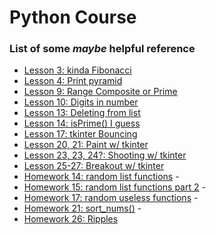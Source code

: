 # Python Course

### List of some *maybe* helpful reference

 - [Lesson 3: kinda Fibonacci](https://github.com/Javascript-void0/hxgv/blob/main/Lesson/lesson3.py)
 - [Lesson 4: Print pyramid](https://github.com/Javascript-void0/hxgv/blob/main/Lesson/lesson4.py)
 - [Lesson 9: Range Composite or Prime](https://github.com/Javascript-void0/hxgv/blob/main/Lessons/lesson9.py)
 - [Lesson 10: Digits in number](https://github.com/Javascript-void0/hxgv/blob/main/Lessons/lesson10.py)
 - [Lesson 13: Deleting from list](https://github.com/Javascript-void0/hxgv/blob/main/Lessons/lesson13.py)
 - [Lesson 14: isPrime() I guess](https://github.com/Javascript-void0/hxgv/blob/main/Lessons/lesson14.py)
 - [Lesson 17: tkinter Bouncing](https://github.com/Javascript-void0/hxgv/blob/main/Lessons/lesson17.py)
 - [Lesson 20, 21: Paint w/ tkinter](https://github.com/Javascript-void0/hxgv/blob/main/Lessons/lesson21.py)
 - [Lesson 23, 23, 24?: Shooting w/ tkinter](https://github.com/Javascript-void0/hxgv/blob/main/Lessons/lesson23.py)
 - [Lesson 25-27: Breakout w/ tkinter](https://github.com/Javascript-void0/hxgv/blob/main/Lessons/lesson27.py)
 - [Homework 14: random list functions](https::/github.com/Javascript-void0/hxgv/blob/main/Homework/HW14.py) - 
 - [Homework 15: random list functions part 2](https::/github.com/Javascript-void0/hxgv/blob/main/Homework/HW15.py) - 
 - [Homework 17: random useless functions](https::/github.com/Javascript-void0/hxgv/blob/main/Homework/HW17.py) - 
 - [Homework 21: sort_nums()](https::/github.com/Javascript-void0/hxgv/blob/main/Homework/HW21.py) - 
 - [Homework 26: Ripples](https::/github.com/Javascript-void0/hxgv/blob/main/Homework/HW26.py)
